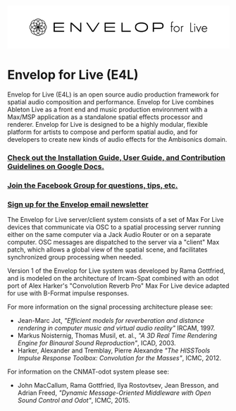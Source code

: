 ![Logo](media/201610_E4L_logo.png)

# Envelop for Live (E4L)
Envelop for Live (E4L) is an open source audio production framework for spatial audio composition and performance. Envelop for Live combines Ableton Live as a front end and music production environment with a Max/MSP application as a standalone spatial effects processor and renderer. Envelop for Live is designed to be a highly modular, flexible platform for artists to compose and perform spatial audio, and for developers to create new kinds of audio effects for the Ambisonics domain.

### [Check out the Installation Guide, User Guide, and Contribution Guidelines on Google Docs.](https://docs.google.com/document/d/1tc7bz0knWdPXBOBOPNuQGxPoIH_2_uSd34pQ7NT6d4U/)

### [Join the Facebook Group for questions, tips, etc.](https://www.facebook.com/groups/E4LUsers)

### [Sign up for the Envelop email newsletter](http://www.envelop.us/connect/)

The Envelop for Live server/client system consists of a set of Max For Live devices that communicate via OSC to a spatial processing server running either on the same computer via a Jack Audio Router or on a separate computer. OSC messages are dispatched to the server via a "client" Max patch, which allows a global view of the spatial scene, and facilitates synchronized group processing when needed.

Version 1 of the Envelop for Live system was developed by Rama Gottfried, and is modeled on the architecture of Ircam-Spat combined with an odot port of Alex Harker's "Convolution Reverb Pro" Max For Live device adapted for use with B-Format impulse responses.

For more information on the signal processing architecture please see:
* Jean-Marc Jot, *"Efficient models for reverberation and distance rendering in computer music and virtual audio reality"* IRCAM, 1997.
* Markus Noisternig, Thomas Musil, et. al., *"A 3D Real Time Rendering Engine for Binaural Sound Reproduction"*, ICAD, 2003.
* Harker, Alexander and Tremblay, Pierre Alexandre *"The HISSTools Impulse Response Toolbox: Convolution for the Masses"*, ICMC, 2012.

For information on the CNMAT-odot system please see:
* John MacCallum, Rama Gottfried, Ilya Rostovtsev, Jean Bresson, and Adrian Freed, *"Dynamic Message-Oriented Middleware with Open Sound Control and Odot"*, ICMC, 2015.
